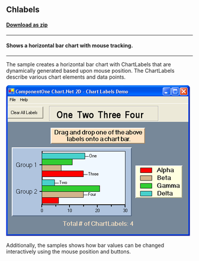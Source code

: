 ## Chlabels
#### [Download as zip](https://grapecity.github.io/DownGit/#/home?url=https://github.com/GrapeCity/ComponentOne-WinForms-Samples/tree/master/NetFramework\Charts\CS\Chlabels)
____
#### Shows a horizontal bar chart with mouse tracking.
____
The sample creates a horizontal bar chart with ChartLabels that are dynamically generated based upon mouse position.  The ChartLabels describe various chart elements and data points.

![screenshot](screenshot.png)

Additionally, the samples shows how bar values can be changed interactively using the mouse position and buttons.